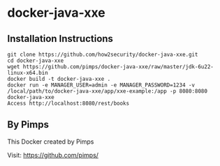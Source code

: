 
# docker-java-xxe
## Installation Instructions

```
git clone https://github.com/how2security/docker-java-xxe.git
cd docker-java-xxe
wget https://github.com/pimps/docker-java-xxe/raw/master/jdk-6u22-linux-x64.bin
docker build -t docker-java-xxe .
docker run -e MANAGER_USER=admin -e MANAGER_PASSWORD=1234 -v /local/path/to/docker-java-xxe/app/xxe-example:/app -p 8080:8080 docker-java-xxe
Access http://localhost:8080/rest/books
```
## By Pimps
This Docker created by Pimps

Visit: https://github.com/pimps/
